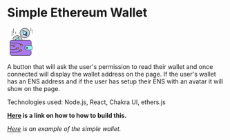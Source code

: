 # Simple Ethereum Wallet
 
![Ethereum Wallet](simplewallet-small.png)

A button that will ask the user's permission to read their wallet and once connected will display the wallet address on the page. If the user's wallet has an ENS address and if the user has setup their ENS with an avatar it will show on the page.

Technologies used: Node.js, React, Chakra UI, ethers.js

**<a href="https://switchinto.tech/simplewallet" target="_blank">Here</a> is a link on how to how to build this.**

*<a href="https://elysewallet.vercel.app/" target="_blank">Here</a> is an example of the simple wallet.*
